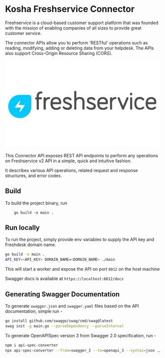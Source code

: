 # Kosha Freshservice Connector

Freshservice is a cloud-based customer support platform that was founded with the mission of enabling companies of all sizes to provide great customer service.

The connector APIs allow you to perform 'RESTful' operations such as reading, modifying, adding or deleting data from your helpdesk. The APIs also support Cross-Origin Resource Sharing (CORS).



![Freshservice](images/freshservice.jpg)

This Connector API exposes REST API endpoints to perform any operations on Freshservice v2 API in a simple, quick and intuitive fashion.

It describes various API operations, related request and response structures, and error codes.

## Build

To build the project binary, run
```
    go build -o main .

```

## Run locally

To run the project, simply provide env variables to supply the API key and Freshdesk domain name.


```bash
go build -o main .
API_KEY=<API_KEY> DOMAIN_NAME=<DOMAIN_NAME> ./main
```

This will start a worker and expose the API on port `8012` on the host machine

Swagger docs is available at `https://localhost:8012/docs`

## Generating Swagger Documentation

To generate `swagger.json` and `swagger.yaml` files based on the API documentation, simple run -

```bash
go install github.com/swaggo/swag/cmd/swag@latest
swag init -g main.go --parseDependency --parseInternal
```

To generate OpenAPISpec version 3 from Swagger 2.0 specification, run -

```bash
npm i api-spec-converter
npx api-spec-converter --from=swagger_2 --to=openapi_3 --syntax=json ./docs/swagger.json > openapi.json
```
